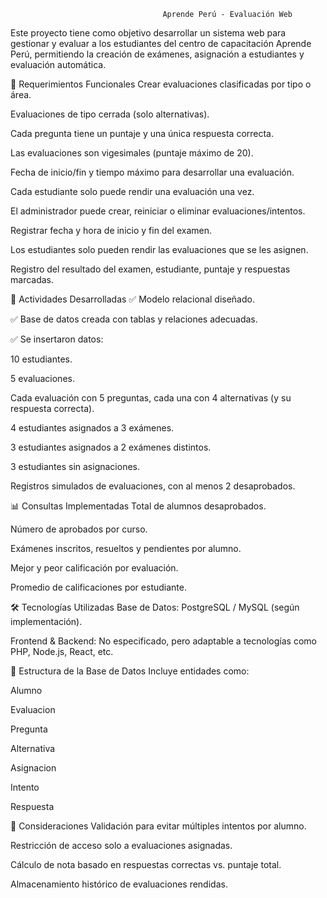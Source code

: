                                       Aprende Perú - Evaluación Web
Este proyecto tiene como objetivo desarrollar un sistema web para gestionar y evaluar a los estudiantes del centro de capacitación Aprende Perú, permitiendo la creación de exámenes, asignación a estudiantes y evaluación automática.

📝 Requerimientos Funcionales
Crear evaluaciones clasificadas por tipo o área.

Evaluaciones de tipo cerrada (solo alternativas).

Cada pregunta tiene un puntaje y una única respuesta correcta.

Las evaluaciones son vigesimales (puntaje máximo de 20).

Fecha de inicio/fin y tiempo máximo para desarrollar una evaluación.

Cada estudiante solo puede rendir una evaluación una vez.

El administrador puede crear, reiniciar o eliminar evaluaciones/intentos.

Registrar fecha y hora de inicio y fin del examen.

Los estudiantes solo pueden rendir las evaluaciones que se les asignen.

Registro del resultado del examen, estudiante, puntaje y respuestas marcadas.

📌 Actividades Desarrolladas
✅ Modelo relacional diseñado.

✅ Base de datos creada con tablas y relaciones adecuadas.

✅ Se insertaron datos:

10 estudiantes.

5 evaluaciones.

Cada evaluación con 5 preguntas, cada una con 4 alternativas (y su respuesta correcta).

4 estudiantes asignados a 3 exámenes.

3 estudiantes asignados a 2 exámenes distintos.

3 estudiantes sin asignaciones.

Registros simulados de evaluaciones, con al menos 2 desaprobados.

📊 Consultas Implementadas
Total de alumnos desaprobados.

Número de aprobados por curso.

Exámenes inscritos, resueltos y pendientes por alumno.

Mejor y peor calificación por evaluación.

Promedio de calificaciones por estudiante.

🛠️ Tecnologías Utilizadas
Base de Datos: PostgreSQL / MySQL (según implementación).

Frontend & Backend: No especificado, pero adaptable a tecnologías como PHP, Node.js, React, etc.

📂 Estructura de la Base de Datos
Incluye entidades como:

Alumno

Evaluacion

Pregunta

Alternativa

Asignacion

Intento

Respuesta

🧪 Consideraciones
Validación para evitar múltiples intentos por alumno.

Restricción de acceso solo a evaluaciones asignadas.

Cálculo de nota basado en respuestas correctas vs. puntaje total.

Almacenamiento histórico de evaluaciones rendidas.

